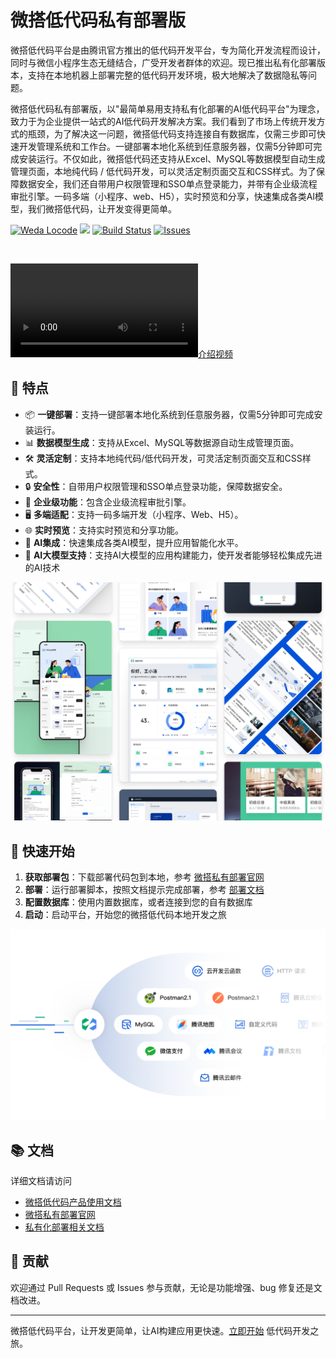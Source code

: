 # 微搭低代码私有部署版

微搭低代码平台是由腾讯官方推出的低代码开发平台，专为简化开发流程而设计，同时与微信小程序生态无缝结合，广受开发者群体的欢迎。现已推出私有化部署版本，支持在本地机器上部署完整的低代码开发环境，极大地解决了数据隐私等问题。

微搭低代码私有部署版，以"最简单易用支持私有化部署的AI低代码平台"为理念，致力于为企业提供一站式的AI低代码开发解决方案。我们看到了市场上传统开发方式的瓶颈，为了解决这一问题，微搭低代码支持连接自有数据库，仅需三步即可快速开发管理系统和工作台。一键部署本地化系统到任意服务器，仅需5分钟即可完成安装运行。不仅如此，微搭低代码还支持从Excel、MySQL等数据模型自动生成管理页面，本地纯代码 / 低代码开发，可以灵活定制页面交互和CSS样式。为了保障数据安全，我们还自带用户权限管理和SSO单点登录能力，并带有企业级流程审批引擎。一码多端（小程序、web、H5），实时预览和分享，快速集成各类AI模型，我们微搭低代码，让开发变得更简单。


<p align="center">

[![Weda Locode](https://img.shields.io/static/v1?label=Weda&message=Lowcode&color=blue&style=flat-square)](https://weda.cloud.tencent.com/)
  <a href="https://cloud.tencent.com/document/product/1301/67121"><img src="https://img.shields.io/badge/Docs-yellow?logo=gitbook&logoColor=black"/></a>
[![Build Status](https://img.shields.io/github/actions/workflow/status/enimo/weda_private/tests.yml?branch=master&label=tests&style=flat-square)](https://github.com/enimo/weda_private/actions)
[![Issues](https://img.shields.io/github/issues/enimo/weda_private)](https://github.com/enimo/weda_private/issues) 

</p>

<br />

[![介绍视频](https://qcloudimg.tencent-cloud.cn/raw/ac3f2e535614ba04af3013b1bf27adca.mp4)](./img/weda_pd_intro.mp4)



## 🌟 特点

- 📦 **一键部署**：支持一键部署本地化系统到任意服务器，仅需5分钟即可完成安装运行。
- 📊 **数据模型生成**：支持从Excel、MySQL等数据源自动生成管理页面。
- 🛠️ **灵活定制**：支持本地纯代码/低代码开发，可灵活定制页面交互和CSS样式。
- 🔒 **安全性**：自带用户权限管理和SSO单点登录功能，保障数据安全。
- 🏢 **企业级功能**：包含企业级流程审批引擎。
- 🖥️ **多端适配**：支持一码多端开发（小程序、Web、H5）。
- 🌐 **实时预览**：支持实时预览和分享功能。
- 🧠 **AI集成**：快速集成各类AI模型，提升应用智能化水平。
- 🤖 **AI大模型支持**：支持AI大模型的应用构建能力，使开发者能够轻松集成先进的AI技术


![WedaIntro](img/weda_intro1.png)


## 🚀 快速开始

1. **获取部署包**：下载部署代码包到本地，参考 [微搭私有部署官网](https://tcb.cloud.tencent.com/weda-software)
2. **部署**：运行部署脚本，按照文档提示完成部署，参考 [部署文档](https://docs.cloudbase.net/lowcode/private/deploy)
3. **配置数据库**：使用内置数据库，或者连接到您的自有数据库
4. **启动**：启动平台，开始您的微搭低代码本地开发之旅

![WedaIntro](img/weda_intro2.png)

## 📚 文档

详细文档请访问
- [微搭低代码产品使用文档](https://cloud.tencent.com/document/product/1301/67121)
- [微搭私有部署官网](https://tcb.cloud.tencent.com/weda-software)
- [私有化部署相关文档](https://docs.cloudbase.net/lowcode/private/deploy)

## 🤝 贡献

欢迎通过 Pull Requests 或 Issues 参与贡献，无论是功能增强、bug 修复还是文档改进。


---

微搭低代码平台，让开发更简单，让AI构建应用更快速。[立即开始](https://weda.cloud.tencent.com/) 低代码开发之旅。
